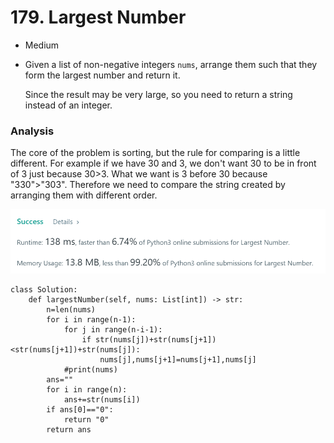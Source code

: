 # 179. Largest Number

* Medium
*   Given a list of non-negative integers `nums`, arrange them such that they form the largest number and return it.

    Since the result may be very large, so you need to return a string instead of an integer.

### Analysis&#x20;

The core of the problem is sorting, but the rule for comparing is a little different. For example if we have 30 and 3, we don't want 30 to be in front of 3 just because 30>3. What we want is 3 before 30 because "330">"303". Therefore we need to compare the string created by arranging them with different order.&#x20;

![](<../.gitbook/assets/image (16) (1).png>)

```
class Solution:
    def largestNumber(self, nums: List[int]) -> str:
        n=len(nums)
        for i in range(n-1):
            for j in range(n-i-1):
                if str(nums[j])+str(nums[j+1])<str(nums[j+1])+str(nums[j]):
                    nums[j],nums[j+1]=nums[j+1],nums[j]
            #print(nums)
        ans=""
        for i in range(n):
            ans+=str(nums[i])
        if ans[0]=="0":
            return "0"
        return ans
```
